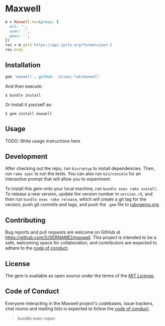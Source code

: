 # Maxwell

```ruby
m = Maxwell.new(proxy: {
  url: '',
  user: '',
  pass: '',
})
res = m.get('https://api.ipify.org?format=json')
res.body
```

## Installation

```ruby
gem 'maxwell', github: 'aisaac-lab/maxwell'
```

And then execute:

    $ bundle install

Or install it yourself as:

    $ gem install maxwell

## Usage

TODO: Write usage instructions here

## Development

After checking out the repo, run `bin/setup` to install dependencies. Then, run `rake spec` to run the tests. You can also run `bin/console` for an interactive prompt that will allow you to experiment.

To install this gem onto your local machine, run `bundle exec rake install`. To release a new version, update the version number in `version.rb`, and then run `bundle exec rake release`, which will create a git tag for the version, push git commits and tags, and push the `.gem` file to [rubygems.org](https://rubygems.org).

## Contributing

Bug reports and pull requests are welcome on GitHub at https://github.com/[USERNAME]/maxwell. This project is intended to be a safe, welcoming space for collaboration, and contributors are expected to adhere to the [code of conduct](https://github.com/[USERNAME]/maxwell/blob/master/CODE_OF_CONDUCT.md).


## License

The gem is available as open source under the terms of the [MIT License](https://opensource.org/licenses/MIT).

## Code of Conduct

Everyone interacting in the Maxwell project's codebases, issue trackers, chat rooms and mailing lists is expected to follow the [code of conduct](https://github.com/[USERNAME]/maxwell/blob/master/CODE_OF_CONDUCT.md).


> bundle exec rspec